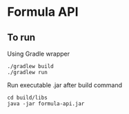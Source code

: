 # Formula API

## To run
Using Gradle wrapper
```
./gradlew build
./gradlew run
```

Run executable .jar after build command
```
cd build/libs
java -jar formula-api.jar
```
